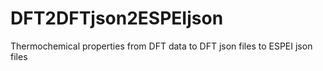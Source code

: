 # DFT2DFTjson2ESPEIjson
Thermochemical properties from DFT data to DFT json files to ESPEI json files
